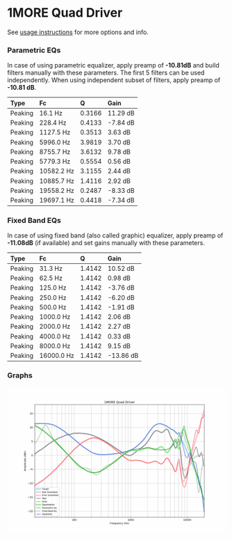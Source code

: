 # 1MORE Quad Driver
See [usage instructions](https://github.com/jaakkopasanen/AutoEq#usage) for more options and info.

### Parametric EQs
In case of using parametric equalizer, apply preamp of **-10.81dB** and build filters manually
with these parameters. The first 5 filters can be used independently.
When using independent subset of filters, apply preamp of **-10.81 dB**.

| Type    | Fc         |      Q | Gain     |
|:--------|:-----------|:-------|:---------|
| Peaking | 16.1 Hz    | 0.3166 | 11.29 dB |
| Peaking | 228.4 Hz   | 0.4133 | -7.84 dB |
| Peaking | 1127.5 Hz  | 0.3513 | 3.63 dB  |
| Peaking | 5996.0 Hz  | 3.9819 | 3.70 dB  |
| Peaking | 8755.7 Hz  | 3.6132 | 9.78 dB  |
| Peaking | 5779.3 Hz  | 0.5554 | 0.56 dB  |
| Peaking | 10582.2 Hz | 3.1155 | 2.44 dB  |
| Peaking | 10885.7 Hz | 1.4116 | 2.92 dB  |
| Peaking | 19558.2 Hz | 0.2487 | -8.33 dB |
| Peaking | 19697.1 Hz | 0.4418 | -7.34 dB |

### Fixed Band EQs
In case of using fixed band (also called graphic) equalizer, apply preamp of **-11.08dB**
(if available) and set gains manually with these parameters.

| Type    | Fc         |      Q | Gain      |
|:--------|:-----------|:-------|:----------|
| Peaking | 31.3 Hz    | 1.4142 | 10.52 dB  |
| Peaking | 62.5 Hz    | 1.4142 | 0.98 dB   |
| Peaking | 125.0 Hz   | 1.4142 | -3.76 dB  |
| Peaking | 250.0 Hz   | 1.4142 | -6.20 dB  |
| Peaking | 500.0 Hz   | 1.4142 | -1.91 dB  |
| Peaking | 1000.0 Hz  | 1.4142 | 2.06 dB   |
| Peaking | 2000.0 Hz  | 1.4142 | 2.27 dB   |
| Peaking | 4000.0 Hz  | 1.4142 | 0.33 dB   |
| Peaking | 8000.0 Hz  | 1.4142 | 9.15 dB   |
| Peaking | 16000.0 Hz | 1.4142 | -13.86 dB |

### Graphs
![](./1MORE%20Quad%20Driver.png)